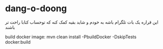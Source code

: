 # dang-o-doong
این قراره یک بات تلگرام باشه به خودم و شاید بقیه کمک کنه که توحساب کتابا راحت تر باشند


build docker image:
mvn clean install -PbuildDocker -DskipTests docker:build